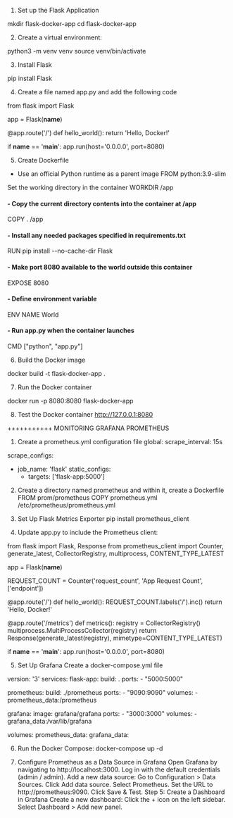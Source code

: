 1.  Set up the Flask Application

mkdir flask-docker-app
cd flask-docker-app

2. Create a virtual environment:

python3 -m venv venv
source venv/bin/activate

3. Install Flask

pip install Flask

4. Create a file named app.py and add the following code

from flask import Flask

app = Flask(__name__)

@app.route('/')
def hello_world():
    return 'Hello, Docker!'

if __name__ == '__main__':
    app.run(host='0.0.0.0', port=8080)

5. Create Dockerfile

- Use an official Python runtime as a parent image
FROM python:3.9-slim

Set the working directory in the container
WORKDIR /app

#### - Copy the current directory contents into the container at /app
COPY . /app

#### - Install any needed packages specified in requirements.txt
RUN pip install --no-cache-dir Flask

#### - Make port 8080 available to the world outside this container
EXPOSE 8080

#### - Define environment variable
ENV NAME World

#### - Run app.py when the container launches
CMD ["python", "app.py"]


6. Build the Docker image

docker build -t flask-docker-app .

7. Run the Docker container

docker run -p 8080:8080 flask-docker-app

8. Test the Docker container
http://127.0.0.1:8080






+++++++++++ MONITORING GRAFANA PROMETHEUS

1. Create a prometheus.yml configuration file
global:
  scrape_interval: 15s

scrape_configs:
  - job_name: 'flask'
    static_configs:
      - targets: ['flask-app:5000']



2. Create a directory named prometheus and within it, create a Dockerfile 
FROM prom/prometheus
COPY prometheus.yml /etc/prometheus/prometheus.yml


3. Set Up Flask Metrics Exporter
pip install prometheus_client


4. Update app.py to include the Prometheus client:

from flask import Flask, Response
from prometheus_client import Counter, generate_latest, CollectorRegistry, multiprocess, CONTENT_TYPE_LATEST

app = Flask(__name__)

REQUEST_COUNT = Counter('request_count', 'App Request Count', ['endpoint'])

@app.route('/')
def hello_world():
    REQUEST_COUNT.labels('/').inc()
    return 'Hello, Docker!'

@app.route('/metrics')
def metrics():
    registry = CollectorRegistry()
    multiprocess.MultiProcessCollector(registry)
    return Response(generate_latest(registry), mimetype=CONTENT_TYPE_LATEST)

if __name__ == '__main__':
    app.run(host='0.0.0.0', port=8080)


5. Set Up Grafana
Create a docker-compose.yml file

version: '3'
services:
  flask-app:
    build: .
    ports:
      - "5000:5000"

  prometheus:
    build: ./prometheus
    ports:
      - "9090:9090"
    volumes:
      - prometheus_data:/prometheus

  grafana:
    image: grafana/grafana
    ports:
      - "3000:3000"
    volumes:
      - grafana_data:/var/lib/grafana

volumes:
  prometheus_data:
  grafana_data:


6. Run the Docker Compose:
docker-compose up -d


7. Configure Prometheus as a Data Source in Grafana
Open Grafana by navigating to http://localhost:3000.
Log in with the default credentials (admin / admin).
Add a new data source:
Go to Configuration > Data Sources.
Click Add data source.
Select Prometheus.
Set the URL to http://prometheus:9090.
Click Save & Test.
Step 5: Create a Dashboard in Grafana
Create a new dashboard:
Click the + icon on the left sidebar.
Select Dashboard > Add new panel.

